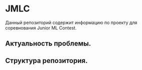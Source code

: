 # JMLC

Данный репозиторий содержит информацию по проекту для соревнования Junior ML Contest.

## Актуальность проблемы. 


## Структура репозитория.
